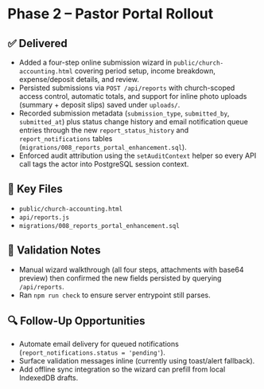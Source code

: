 # Phase 2 – Pastor Portal Rollout

## ✅ Delivered
- Added a four-step online submission wizard in `public/church-accounting.html` covering period setup, income breakdown, expense/deposit details, and review.
- Persisted submissions via `POST /api/reports` with church-scoped access control, automatic totals, and support for inline photo uploads (summary + deposit slips) saved under `uploads/`.
- Recorded submission metadata (`submission_type`, `submitted_by`, `submitted_at`) plus status change history and email notification queue entries through the new `report_status_history` and `report_notifications` tables (`migrations/008_reports_portal_enhancement.sql`).
- Enforced audit attribution using the `setAuditContext` helper so every API call tags the actor into PostgreSQL session context.

## 📄 Key Files
- `public/church-accounting.html`
- `api/reports.js`
- `migrations/008_reports_portal_enhancement.sql`

## 🧪 Validation Notes
- Manual wizard walkthrough (all four steps, attachments with base64 preview) then confirmed the new fields persisted by querying `/api/reports`.
- Ran `npm run check` to ensure server entrypoint still parses.

## 🔍 Follow-Up Opportunities
- Automate email delivery for queued notifications (`report_notifications.status = 'pending'`).
- Surface validation messages inline (currently using toast/alert fallback).
- Add offline sync integration so the wizard can prefill from local IndexedDB drafts.
